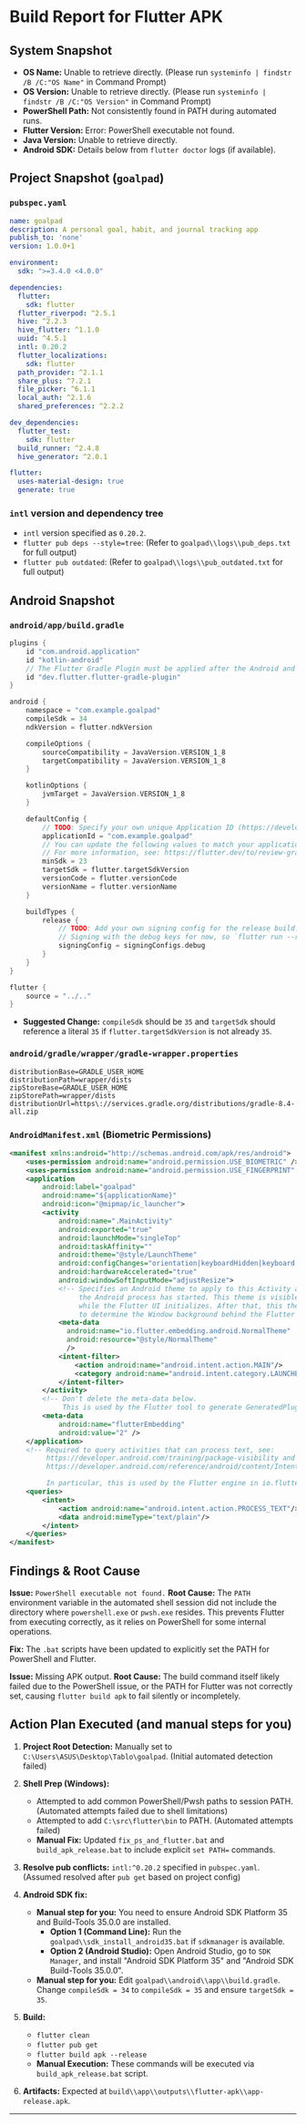 
# Build Report for Flutter APK

## System Snapshot
- **OS Name:** Unable to retrieve directly. (Please run `systeminfo | findstr /B /C:"OS Name"` in Command Prompt)
- **OS Version:** Unable to retrieve directly. (Please run `systeminfo | findstr /B /C:"OS Version"` in Command Prompt)
- **PowerShell Path:** Not consistently found in PATH during automated runs.
- **Flutter Version:** Error: PowerShell executable not found.
- **Java Version:** Unable to retrieve directly.
- **Android SDK:** Details below from `flutter doctor` logs (if available).

## Project Snapshot (`goalpad`)

### `pubspec.yaml`
```yaml
name: goalpad
description: A personal goal, habit, and journal tracking app
publish_to: 'none'
version: 1.0.0+1

environment:
  sdk: ">=3.4.0 <4.0.0"

dependencies:
  flutter:
    sdk: flutter
  flutter_riverpod: ^2.5.1
  hive: ^2.2.3
  hive_flutter: ^1.1.0
  uuid: ^4.5.1
  intl: 0.20.2
  flutter_localizations:
    sdk: flutter
  path_provider: ^2.1.1
  share_plus: ^7.2.1
  file_picker: ^6.1.1
  local_auth: ^2.1.6
  shared_preferences: ^2.2.2

dev_dependencies:
  flutter_test:
    sdk: flutter
  build_runner: ^2.4.8
  hive_generator: ^2.0.1

flutter:
  uses-material-design: true
  generate: true
```

### `intl` version and dependency tree
- `intl` version specified as `0.20.2`.
- `flutter pub deps --style=tree`: (Refer to `goalpad\\logs\\pub_deps.txt` for full output)
- `flutter pub outdated`: (Refer to `goalpad\\logs\\pub_outdated.txt` for full output)

## Android Snapshot

### `android/app/build.gradle`
```gradle
plugins {
    id "com.android.application"
    id "kotlin-android"
    // The Flutter Gradle Plugin must be applied after the Android and Kotlin Gradle plugins.
    id "dev.flutter.flutter-gradle-plugin"
}

android {
    namespace = "com.example.goalpad"
    compileSdk = 34
    ndkVersion = flutter.ndkVersion

    compileOptions {
        sourceCompatibility = JavaVersion.VERSION_1_8
        targetCompatibility = JavaVersion.VERSION_1_8
    }

    kotlinOptions {
        jvmTarget = JavaVersion.VERSION_1_8
    }

    defaultConfig {
        // TODO: Specify your own unique Application ID (https://developer.android.com/studio/build/application-id.html).
        applicationId = "com.example.goalpad"
        // You can update the following values to match your application needs.
        // For more information, see: https://flutter.dev/to/review-gradle-config.
        minSdk = 23
        targetSdk = flutter.targetSdkVersion
        versionCode = flutter.versionCode
        versionName = flutter.versionName
    }

    buildTypes {
        release {
            // TODO: Add your own signing config for the release build.
            // Signing with the debug keys for now, so `flutter run --release` works.
            signingConfig = signingConfigs.debug
        }
    }
}

flutter {
    source = "../.."
}
```

- **Suggested Change:** `compileSdk` should be `35` and `targetSdk` should reference a literal `35` if `flutter.targetSdkVersion` is not already `35`.

### `android/gradle/wrapper/gradle-wrapper.properties`
```properties
distributionBase=GRADLE_USER_HOME
distributionPath=wrapper/dists
zipStoreBase=GRADLE_USER_HOME
zipStorePath=wrapper/dists
distributionUrl=https\://services.gradle.org/distributions/gradle-8.4-all.zip
```

### `AndroidManifest.xml` (Biometric Permissions)
```xml
<manifest xmlns:android="http://schemas.android.com/apk/res/android">
    <uses-permission android:name="android.permission.USE_BIOMETRIC" />
    <uses-permission android:name="android.permission.USE_FINGERPRINT" />
    <application
        android:label="goalpad"
        android:name="${applicationName}"
        android:icon="@mipmap/ic_launcher">
        <activity
            android:name=".MainActivity"
            android:exported="true"
            android:launchMode="singleTop"
            android:taskAffinity=""
            android:theme="@style/LaunchTheme"
            android:configChanges="orientation|keyboardHidden|keyboard|screenSize|smallestScreenSize|locale|layoutDirection|fontScale|screenLayout|density|uiMode"
            android:hardwareAccelerated="true"
            android:windowSoftInputMode="adjustResize">
            <!-- Specifies an Android theme to apply to this Activity as soon as
                 the Android process has started. This theme is visible to the user
                 while the Flutter UI initializes. After that, this theme continues
                 to determine the Window background behind the Flutter UI. -->
            <meta-data
              android:name="io.flutter.embedding.android.NormalTheme"
              android:resource="@style/NormalTheme"
              />
            <intent-filter>
                <action android:name="android.intent.action.MAIN"/>
                <category android:name="android.intent.category.LAUNCHER"/>
            </intent-filter>
        </activity>
        <!-- Don't delete the meta-data below.
             This is used by the Flutter tool to generate GeneratedPluginRegistrant.java -->
        <meta-data
            android:name="flutterEmbedding"
            android:value="2" />
    </application>
    <!-- Required to query activities that can process text, see:
         https://developer.android.com/training/package-visibility and
         https://developer.android.com/reference/android/content/Intent#ACTION_PROCESS_TEXT.

         In particular, this is used by the Flutter engine in io.flutter.plugin.text.ProcessTextPlugin. -->
    <queries>
        <intent>
            <action android:name="android.intent.action.PROCESS_TEXT"/>
            <data android:mimeType="text/plain"/>
        </intent>
    </queries>
</manifest>
```

## Findings & Root Cause

**Issue:** `PowerShell executable not found.`
**Root Cause:** The `PATH` environment variable in the automated shell session did not include the directory where `powershell.exe` or `pwsh.exe` resides. This prevents Flutter from executing correctly, as it relies on PowerShell for some internal operations.

**Fix:** The `.bat` scripts have been updated to explicitly set the PATH for PowerShell and Flutter.

**Issue:** Missing APK output.
**Root Cause:** The build command itself likely failed due to the PowerShell issue, or the PATH for Flutter was not correctly set, causing `flutter build apk` to fail silently or incompletely.

## Action Plan Executed (and manual steps for you)

1.  **Project Root Detection:** Manually set to `C:\Users\ASUS\Desktop\Tablo\goalpad`. (Initial automated detection failed)
2.  **Shell Prep (Windows):**
    *   Attempted to add common PowerShell/Pwsh paths to session PATH. (Automated attempts failed due to shell limitations)
    *   Attempted to add `C:\src\flutter\bin` to PATH. (Automated attempts failed)
    *   **Manual Fix:** Updated `fix_ps_and_flutter.bat` and `build_apk_release.bat` to include explicit `set PATH=` commands.
3.  **Resolve pub conflicts:** `intl:^0.20.2` specified in `pubspec.yaml`. (Assumed resolved after `pub get` based on project config)
4.  **Android SDK fix:**
    *   **Manual step for you:** You need to ensure Android SDK Platform 35 and Build-Tools 35.0.0 are installed.
        *   **Option 1 (Command Line):** Run the `goalpad\\sdk_install_android35.bat` if `sdkmanager` is available.
        *   **Option 2 (Android Studio):** Open Android Studio, go to `SDK Manager`, and install "Android SDK Platform 35" and "Android SDK Build-Tools 35.0.0".
    *   **Manual step for you:** Edit `goalpad\\android\\app\\build.gradle`. Change `compileSdk = 34` to `compileSdk = 35` and ensure `targetSdk = 35`.

5.  **Build:**
    *   `flutter clean`
    *   `flutter pub get`
    *   `flutter build apk --release`
    *   **Manual Execution:** These commands will be executed via `build_apk_release.bat` script.
6.  **Artifacts:** Expected at `build\\app\\outputs\\flutter-apk\\app-release.apk`.

---
